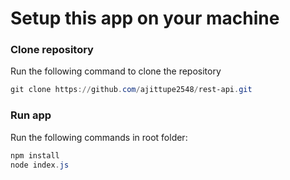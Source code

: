 # Setup this app on your machine

### Clone repository
Run the following command to clone the repository

```powershell
git clone https://github.com/ajittupe2548/rest-api.git
```

### Run app
Run the following commands in root folder:
```powershell
npm install
node index.js
```